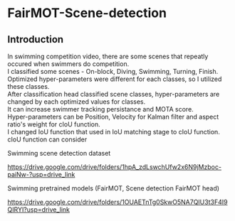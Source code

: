 # FairMOT-Scene-detection

## Introduction
In swimming competition video, there are some scenes that repeatly occured when swimmers do competition.     
I classified some scenes - On-block, Diving, Swimming, Turning, Finish.    
Optimized hyper-parameters were different for each classes, so I utilized these classes.    
After classification head classified scene classes, hyper-parameters are changed by each optimized values for classes.     
It can increase swimmer tracking persistance and MOTA score.    
Hyper-parameters can be Position, Velocity for Kalman filter and aspect ratio's weight for cIoU function.    
I changed IoU function that used in IoU matching stage to cIoU function.    
cIoU function can consider 

Swimming scene detection dataset

https://drive.google.com/drive/folders/1hpA_zdLswchUfw2x6N9jMzboc-paiNw-?usp=drive_link


Swimming pretrained models (FairMOT, Scene detection FairMOT head)

https://drive.google.com/drive/folders/1OUAETnTg0SkwO5NA7QIU3t3F4I9QIRYI?usp=drive_link
